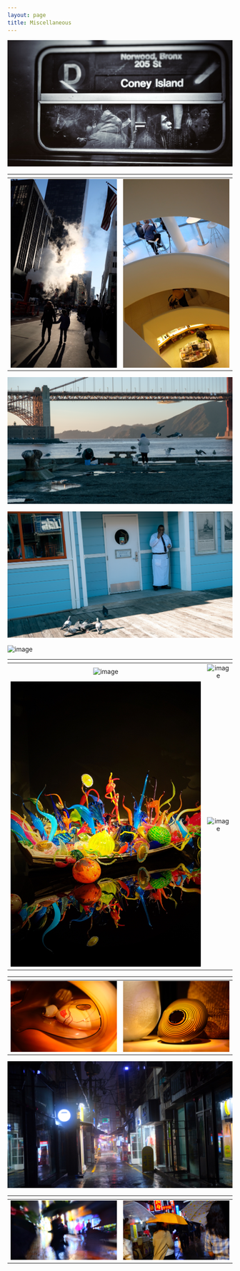 ```yaml
---
layout: page
title: Miscellaneous
---
```


![image](/assets/photo/nyc-subway.jpg)

| <!-- -->    | <!-- -->    |
:-------------------------:|:-------------------------:
![image](/assets/photo/nyc-street.JPG)  |  ![image](/assets/photo/nyc-museum.JPG)

![image](/assets/photo/sf-sea.png)

![image](/assets/photo/sf-seagull.png)

![image](/assets/photo/sf-bench.png)

| <!-- -->    | <!-- -->    |
:-------------------------:|:-------------------------:
![image](/assets/photo/sf-bridge.png)  |  ![image](/assets/photo/sf-glass.png)
![image](/assets/photo/sf-glassboat.JPG) | ![image](/assets/photo/sf-train.png)

| <!-- -->    | <!-- -->    |
:-------------------------:|:-------------------------:
![image](/assets/photo/sf-glass3.png)  |  ![image](/assets/photo/sf-glass4.png)

![image](/assets/photo/busan-street.JPG)

| <!-- -->    | <!-- -->    |
:-------------------------:|:-------------------------:
![image](/assets/photo/busan-rain2.JPG)  |  ![image](/assets/photo/busan-rain.JPG)



